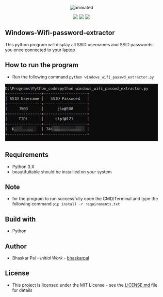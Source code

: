 <p align="center">
  <img src="Windows wifi Password extractor.gif" alt="animated" />
</p>

<p align="center">
  <img src="https://img.shields.io/badge/contributions-welcome-brightgreen.svg?style=flat"/>
  <img src="https://ci.appveyor.com/api/projects/status/pjxh5g91jpbh7t84?svg=true"/>
  <img src="https://img.shields.io/github/license/onyx-storm/Windows-Wifi-password-extractor"/>
</p>

## Windows-Wifi-password-extractor
This python program will display all SSID usernames and SSID passwords you once connected to your laptop


## How to run the program 
* Run the following command `python windows_wifi_passwd_extractor.py`

![Windows-Wifi-Password-Extractor](demo.png)


## Requirements
* Python 3.X
* beautifultable should be installled on your system

## Note

* for the program to run successfully open the CMD/Terminal and type the following command `pip install -r requirements.txt`

## Build with
* Python


## Author
* Bhaskar Pal - *Initial Work* - [bhaskarpal](https://github.com/onyx-storm) 

## License
* This project is licensed under the MIT License - see the [LICENSE.md](LICENSE) file for details













